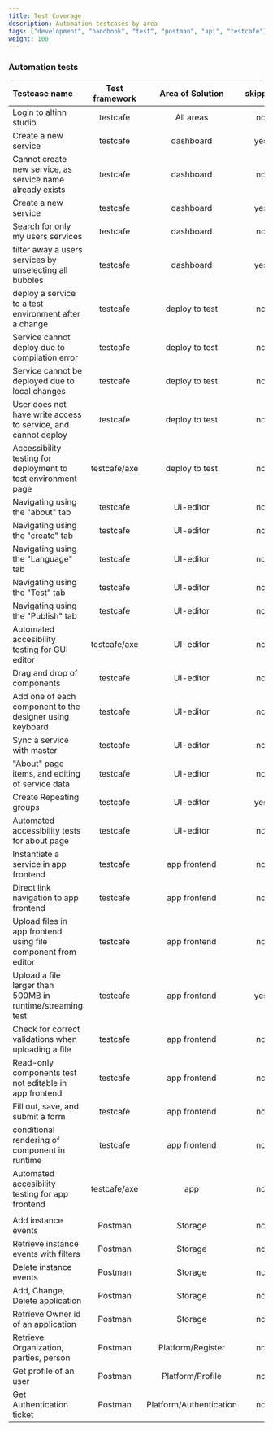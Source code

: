 ```yaml
---
title: Test Coverage
description: Automation testcases by area
tags: ["development", "handbook", "test", "postman", "api", "testcafe"]
weight: 100
---
```


### Automation tests

Testcase name   |   Test framework   |   Area of Solution   | skipped
:--- | :---: | :---: | :---:
Login to altinn studio | testcafe | All areas | no
Create a new service | testcafe | dashboard | yes
Cannot create new service, as service name already exists | testcafe | dashboard | no
Create a new service | testcafe | dashboard | yes
Search for only my users services | testcafe | dashboard | no
filter away a users services by unselecting all bubbles | testcafe | dashboard | yes
deploy a service to a test environment after a change | testcafe | deploy to test | no
Service cannot deploy due to compilation error | testcafe | deploy to test | no
Service cannot be deployed due to local changes | testcafe | deploy to test | no
User does not have write access to service, and cannot deploy | testcafe | deploy to test | no
Accessibility testing for deployment to test environment page | testcafe/axe | deploy to test | no
Navigating using the "about" tab | testcafe | UI-editor | no
Navigating using the "create" tab | testcafe | UI-editor | no
Navigating using the "Language" tab | testcafe | UI-editor | no
Navigating using the "Test" tab | testcafe | UI-editor | no
Navigating using the "Publish" tab | testcafe | UI-editor | no
Automated accesibility testing for GUI editor | testcafe/axe | UI-editor | no
Drag and drop of components | testcafe | UI-editor | no
Add one of each component to the designer using keyboard | testcafe | UI-editor | no
Sync a service with master | testcafe | UI-editor | no
"About" page items, and editing of service data | testcafe | UI-editor | no
Create Repeating groups | testcafe | UI-editor | yes
Automated accessibility tests for about page | testcafe | UI-editor | no
Instantiate a service in app frontend | testcafe | app frontend | no
Direct link navigation to app frontend | testcafe | app frontend | no
Upload files in app frontend using file component from editor | testcafe | app frontend | no
Upload a file larger than 500MB in runtime/streaming test | testcafe | app frontend | yes
Check for correct validations when uploading a file | testcafe | app frontend | no
Read-only components test not editable in app frontend | testcafe | app frontend | no
Fill out, save, and submit a form | testcafe | app frontend | no
conditional rendering of component in runtime | testcafe | app frontend | no
Automated accesibility testing for app frontend | testcafe/axe | app | no
|||
Add instance events | Postman | Storage | no
Retrieve instance events with filters | Postman | Storage | no
Delete instance events | Postman | Storage | no
Add, Change, Delete application | Postman | Storage | no
Retrieve Owner id of an application| Postman | Storage | no
Retrieve Organization, parties, person | Postman | Platform/Register | no
Get profile of an user | Postman | Platform/Profile | no
Get Authentication ticket | Postman | Platform/Authentication | no